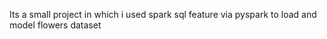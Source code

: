 Its a small project in which i used spark sql feature via pyspark to load and model flowers dataset
